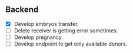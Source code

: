 ## Backend
- [x] Develop embryos transfer.
- [ ] Delete receiver is getting error sometimes.
- [ ] Develop pregnancy.
- [ ] Develop endpoint to get only available donors.
